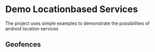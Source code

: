 # Demo Locationbased Services

The project uses simple examples to demonstrate the possibilities of android location services


## Geofences
